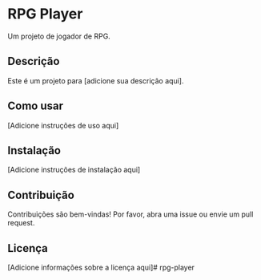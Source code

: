 # RPG Player

Um projeto de jogador de RPG.

## Descrição

Este é um projeto para [adicione sua descrição aqui].

## Como usar

[Adicione instruções de uso aqui]

## Instalação

[Adicione instruções de instalação aqui]

## Contribuição

Contribuições são bem-vindas! Por favor, abra uma issue ou envie um pull request.

## Licença

[Adicione informações sobre a licença aqui]# rpg-player
